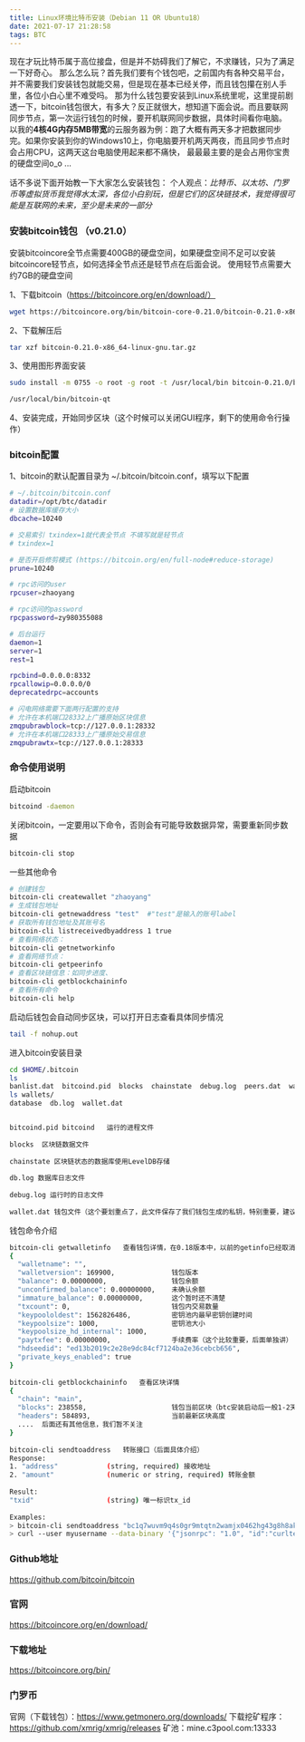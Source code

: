 ```yaml
---
title: Linux环境比特币安装（Debian 11 OR Ubuntu18）
date: 2021-07-17 21:28:58
tags: BTC
---
```


现在才玩比特币属于高位接盘，但是并不妨碍我们了解它，不求赚钱，只为了满足一下好奇心。
那么怎么玩？首先我们要有个钱包吧，之前国内有各种交易平台，并不需要我们安装钱包就能交易，但是现在基本已经关停，而且钱包攥在别人手里，各位小白心里不难受吗。
那为什么钱包要安装到Linux系统里呢，这里提前剧透一下，bitcoin钱包很大，有多大？反正就很大，想知道下面会说。而且要联网同步节点，第一次运行钱包的时候，要开机联网同步数据，具体时间看你电脑。
以我的**4核4G内存5MB带宽**的云服务器为例：跑了大概有两天多才把数据同步完。如果你安装到你的Windows10上，你电脑要开机两天两夜，而且同步节点时会占用CPU，这两天这台电脑使用起来都不痛快，
最最最主要的是会占用你宝贵的硬盘空间o_o ...

话不多说下面开始教一下大家怎么安装钱包：
个人观点：*比特币、以太坊、门罗币等虚拟货币我觉得水太深，各位小白别玩，但是它们的区块链技术，我觉得很可能是互联网的未来，至少是未来的一部分*

<!-- more -->

### 安装bitcoin钱包 （v0.21.0）
安装bitcoincore全节点需要400GB的硬盘空间，如果硬盘空间不足可以安装bitcoincore轻节点，如何选择全节点还是轻节点在后面会说。
使用轻节点需要大约7GB的硬盘空间

1、下载bitcoin（https://bitcoincore.org/en/download/）
``` bash
wget https://bitcoincore.org/bin/bitcoin-core-0.21.0/bitcoin-0.21.0-x86_64-linux-gnu.tar.gz
```

2、下载解压后
``` bash
tar xzf bitcoin-0.21.0-x86_64-linux-gnu.tar.gz
```

3、使用图形界面安装
``` bash
sudo install -m 0755 -o root -g root -t /usr/local/bin bitcoin-0.21.0/bin/*
```
``` bash
/usr/local/bin/bitcoin-qt
```

4、安装完成，开始同步区块（这个时候可以关闭GUI程序，剩下的使用命令行操作）

### bitcoin配置

1、bitcoin的默认配置目录为 ~/.bitcoin/bitcoin.conf，填写以下配置
``` bash
# ~/.bitcoin/bitcoin.conf
datadir=/opt/btc/datadir
# 设置数据库缓存大小
dbcache=10240

# 交易索引 txindex=1就代表全节点 不填写就是轻节点
# txindex=1

# 是否开启修剪模式 (https://bitcoin.org/en/full-node#reduce-storage)
prune=10240

# rpc访问的user
rpcuser=zhaoyang

# rpc访问的password
rpcpassword=zy980355088

# 后台运行
daemon=1
server=1
rest=1

rpcbind=0.0.0.0:8332
rpcallowip=0.0.0.0/0
deprecatedrpc=accounts

# 闪电网络需要下面两行配置的支持
# 允许在本机端口28332上广播原始区块信息
zmqpubrawblock=tcp://127.0.0.1:28332
# 允许在本机端口28333上广播原始交易信息
zmqpubrawtx=tcp://127.0.0.1:28333
```

### 命令使用说明

启动bitcoin
``` bash
bitcoind -daemon
```

关闭bitcoin，一定要用以下命令，否则会有可能导致数据异常，需要重新同步数据
``` bash
bitcoin-cli stop
```

一些其他命令
``` bash
# 创建钱包
bitcoin-cli createwallet "zhaoyang"
# 生成钱包地址
bitcoin-cli getnewaddress "test"  #"test"是输入的账号label
# 获取所有钱包地址及其账号名
bitcoin-cli listreceivedbyaddress 1 true
# 查看网络状态：
bitcoin-cli getnetworkinfo
# 查看网络节点：
bitcoin-cli getpeerinfo
# 查看区块链信息：如同步进度、
bitcoin-cli getblockchaininfo
# 查看所有命令
bitcoin-cli help
```

启动后钱包会自动同步区块，可以打开日志查看具体同步情况
``` bash
tail -f nohup.out
```

进入bitcoin安装目录
``` bash
cd $HOME/.bitcoin
ls
banlist.dat  bitcoind.pid  blocks  chainstate  debug.log  peers.dat  wallets
ls wallets/
database  db.log  wallet.dat
```
``` bash

bitcoind.pid bitcoind   运行的进程文件
 
blocks  区块链数据文件
 
chainstate 区块链状态的数据库使用LevelDB存储
 
db.log 数据库日志文件
 
debug.log 运行时的日志文件
 
wallet.dat 钱包文件（这个要划重点了，此文件保存了我们钱包生成的私钥，特别重要，建议通过编写shell脚本或者使用后台程序每天做个备份）
```

钱包命令介绍
``` bash
bitcoin-cli getwalletinfo   查看钱包详情，在0.18版本中，以前的getinfo已经取消
{
  "walletname": "",
  "walletversion": 169900,              钱包版本
  "balance": 0.00000000,                钱包余额
  "unconfirmed_balance": 0.00000000,    未确认余额
  "immature_balance": 0.00000000,       这个暂时还不清楚
  "txcount": 0,                         钱包内交易数量
  "keypoololdest": 1562826486,          密钥池内最早密钥创建时间
  "keypoolsize": 1000,                  密钥池大小
  "keypoolsize_hd_internal": 1000,
  "paytxfee": 0.00000000,               手续费率（这个比较重要，后面单独讲）
  "hdseedid": "ed13b2019c2e28e9dc84cf7124ba2e36cebcb656",
  "private_keys_enabled": true
}
 
bitcoin-cli getblockchaininfo   查看区块详情
{
  "chain": "main",
  "blocks": 238558,                     钱包当前区块（btc安装启动后一般1-2天可以同步到最新区块高度）
  "headers": 584893,                    当前最新区块高度
  ....  后面还有其他信息，我们暂不关注
}
 
bitcoin-cli sendtoaddress   转账接口（后面具体介绍）
Response:
1. "address"            (string, required) 接收地址
2. "amount"             (numeric or string, required) 转账金额
 
Result:
"txid"                  (string) 唯一标识tx_id
 
Examples:
> bitcoin-cli sendtoaddress "bc1q7wuvm9q4s0gr9mtqtn2wamjx0462hg43g8h8ak" 0.1
> curl --user myusername --data-binary '{"jsonrpc": "1.0", "id":"curltest", "method": "sendtoaddress", "params": ["bc1q7wuvm9q4s0gr9mtqtn2wamjx0462hg43g8h8ak", 0.1] }' -H 'content-type: text/plain;' http://127.0.0.1:8332/
```

### Github地址
https://github.com/bitcoin/bitcoin

### 官网
https://bitcoincore.org/en/download/

### 下载地址
https://bitcoincore.org/bin/

### 门罗币
官网（下载钱包）：https://www.getmonero.org/downloads/
下载挖矿程序：https://github.com/xmrig/xmrig/releases
矿池：mine.c3pool.com:13333
